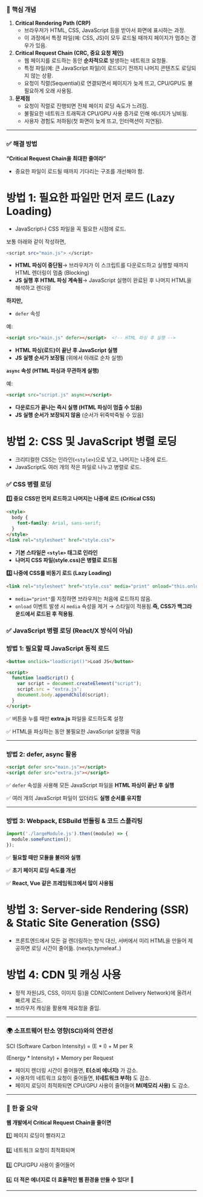 ### 📌 **핵심 개념**

1. **Critical Rendering Path (CRP)**
    - 브라우저가 HTML, CSS, JavaScript 등을 받아서 화면에 표시하는 과정.
    - 이 과정에서 특정 파일(예: CSS, JS)이 모두 로드될 때까지 페이지가 멈추는 경우가 있음.
2. **Critical Request Chain (CRC, 중요 요청 체인)**
    - 웹 페이지를 로드하는 동안 **순차적으로** 발생하는 네트워크 요청들.
    - 특정 파일(예: 큰 JavaScript 파일)이 로드되기 전까지 나머지 콘텐츠도 로딩되지 않는 상황.
    - 요청이 직렬(Sequential)로 연결되면서 페이지가 늦게 뜨고, CPU/GPU도 불필요하게 오래 사용됨.
3. **문제점**
    - 요청이 직렬로 진행되면 전체 페이지 로딩 속도가 느려짐.
    - 불필요한 네트워크 트래픽과 CPU/GPU 사용 증가로 인해 에너지가 낭비됨.
    - 사용자 경험도 저하됨(첫 화면이 늦게 뜨고, 인터랙션이 지연됨).

---

### ✅ **해결 방법**

**“Critical Request Chain을 최대한 줄여라”**

- 중요한 파일이 로드될 때까지 기다리는 구조를 개선해야 함.

# **방법 1: 필요한 파일만 먼저 로드 (Lazy Loading)**

- JavaScript나 CSS 파일을 꼭 필요한 시점에 로드.

보통 아래와 같이 작성하면,

```bash
<script src="main.js"> </script>
```

- **HTML 파싱이 중단됨**→ 브라우저가 이 스크립트를 다운로드하고 실행할 때까지 HTML 렌더링이 멈춤 (Blocking)
- **JS 실행 후 HTML 파싱 계속됨**→ JavaScript 실행이 완료된 후 나머지 HTML을 해석하고 렌더링

**하지만,**

- `defer`  속성

예:

```html
<script src="main.js" defer></script>  <!-- HTML 파싱 후 실행 -->
```

- **HTML 파싱(로드)이 끝난 후 JavaScript 실행**
- **JS 실행 순서가 보장됨** (위에서 아래로 순차 실행)

**`async` 속성 (HTML 파싱과 무관하게 실행)**

예:

```html
<script src="script.js" async></script>
```

- **다운로드가 끝나는 즉시 실행 (HTML 파싱이 멈출 수 있음)**
- **JS 실행 순서가 보장되지 않음** (순서가 뒤죽박죽될 수 있음)

# **방법 2: CSS 및 JavaScript 병렬 로딩**

- 크리티컬한 CSS는 인라인(`<style>`)으로 넣고, 나머지는 나중에 로드.
- JavaScript도 여러 개의 작은 파일로 나누고 병렬로 로드.

### **✅ CSS 병렬 로딩**

**1️⃣ 중요 CSS만 먼저 로드하고 나머지는 나중에 로드 (Critical CSS)**

```html
<style>
  body {
    font-family: Arial, sans-serif;
  }
</style>
<link rel="stylesheet" href="style.css">
```

- **기본 스타일은 `<style>` 태그로 인라인**
- **나머지 CSS 파일(style.css)은 병렬로 로드됨**

**2️⃣ 나중에 CSS를 비동기 로드 (Lazy Loading)**

```html
<link rel="stylesheet" href="style.css" media="print" onload="this.onload=null;this.removeAttribute('media');">
```

- `media="print"`를 지정하면 브라우저는 처음에 로드하지 않음.
- `onload` 이벤트 발생 시 `media` 속성을 제거 → 스타일이 적용됨.**즉, CSS가 백그라운드에서 로드된 후 적용됨**.

### **✅ JavaScript 병렬 로딩 (React/X 방식이 아님)**

### **방법 1: 필요할 때 JavaScript 동적 로드**

```html
<button onclick="loadScript()">Load JS</button>

<script>
  function loadScript() {
    var script = document.createElement("script");
    script.src = "extra.js";
    document.body.appendChild(script);
  }
</script>
```

✅ 버튼을 누를 때만 **extra.js** 파일을 로드하도록 설정

✅ HTML을 파싱하는 동안 불필요한 JavaScript 실행을 막음

---

### **방법 2: defer, async 활용**

```html
<script defer src="main.js"></script>
<script defer src="extra.js"></script>
```

✅ `defer` 속성을 사용해 모든 JavaScript 파일을 **HTML 파싱이 끝난 후 실행**

✅ 여러 개의 JavaScript 파일이 있더라도 **실행 순서를 유지함**

---

### **방법 3: Webpack, ESBuild 번들링 & 코드 스플리팅**

```jsx
import('./largeModule.js').then((module) => {
  module.someFunction();
});
```

✅ **필요할 때만 모듈을 불러와 실행**

✅ **초기 페이지 로딩 속도를 개선**

✅ **React, Vue 같은 프레임워크에서 많이 사용됨**

# **방법 3: Server-side Rendering (SSR) & Static Site Generation (SSG)**

- 프론트엔드에서 모든 걸 렌더링하는 방식 대신, 서버에서 미리 HTML을 만들어 제공하면 로딩 시간이 줄어듦. (nextjs,tymeleaf..)

# **방법 4: CDN 및 캐싱 사용**

- 정적 자원(JS, CSS, 이미지 등)을 CDN(Content Delivery Network)에 올려서 빠르게 로드.
- 브라우저 캐싱을 활용해 재요청을 줄임.

---

### 🌍 **소프트웨어 탄소 영향(SCI)와의 연관성**

SCI (Software Carbon Intensity) = (E * I) + M per R

(Energy * Intensity) + Memory per Request

- 페이지 렌더링 시간이 줄어들면, **E(소비 에너지)** 가 감소.
- 사용자의 네트워크 요청이 줄어들면, **I(네트워크 부하)** 도 감소.
- 페이지 로딩이 최적화되면 CPU/GPU 사용이 줄어들어 **M(메모리 사용)** 도 감소.

---

### 📢 **한 줄 요약**

**웹 개발에서 Critical Request Chain을 줄이면**

1️⃣ 페이지 로딩이 빨라지고

2️⃣ 네트워크 요청이 최적화되며

3️⃣ CPU/GPU 사용이 줄어들어

4️⃣ **더 적은 에너지로 더 효율적인 웹 환경을 만들 수 있다!** 🚀

---